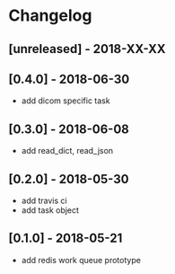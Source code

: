 # Changelog


## [unreleased] - 2018-XX-XX

## [0.4.0] - 2018-06-30
* add dicom specific task

## [0.3.0] - 2018-06-08
* add read_dict, read_json

## [0.2.0] - 2018-05-30
* add travis ci
* add task object

## [0.1.0] - 2018-05-21
* add redis work queue prototype